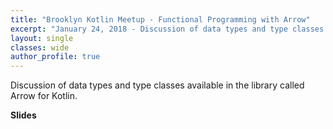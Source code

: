 ```yaml
---
title: "Brooklyn Kotlin Meetup - Functional Programming with Arrow"
excerpt: "January 24, 2018 - Discussion of data types and type classes available in the library called Arrow for Kotlin."
layout: single
classes: wide
author_profile: true
---
```


Discussion of data types and type classes available in the library called Arrow for Kotlin.

**Slides**

<script async class="speakerdeck-embed" data-id="4b938d99415a416c8f908ac5302a66cb" data-ratio="1.77777777777778" src="//speakerdeck.com/assets/embed.js"></script>
